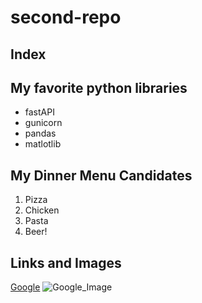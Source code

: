 # second-repo

## Index

## My favorite python libraries
- fastAPI
- gunicorn
- pandas
- matlotlib

## My Dinner Menu Candidates
1. Pizza
2. Chicken
3. Pasta
4. Beer!

## Links and Images
[Google](https://google.com)
![Google_Image](https://www.globalcosmeticsnews.com/wp-content/uploads/2020/04/Google.png)
